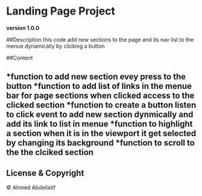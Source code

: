 # Landing Page Project

**version 1.0.0**

##Description
this code add new sections to the page and its nav list to the menue dynamically by clicking a button
 
##Content 

*function to add new section evey press to the button 
*function to add list of links in the menue bar for page sections when clicked access to the clicked section
*function to create a button listen to click event to add new section dynmically and add its link to list in menue
*function to highlight  a section when it is in the viewport it get selected by changing its background
*function to scroll to the the clciked section 
 ---
## License & Copyright
© Ahmed Abdellatif
 
